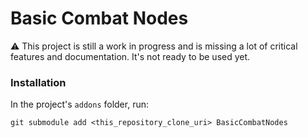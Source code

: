 # Basic Combat Nodes

⚠ This project is still a work in progress and is missing a lot of critical features and documentation.
It's not ready to be used yet.

### Installation
In the project's `addons` folder, run:

    git submodule add <this_repository_clone_uri> BasicCombatNodes
